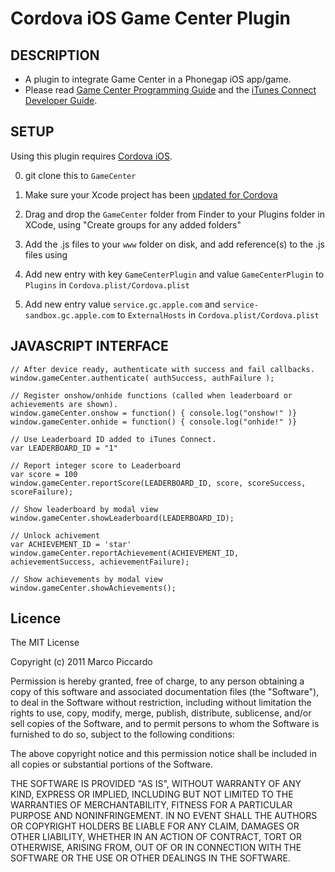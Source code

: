 # Cordova iOS Game Center Plugin #

## DESCRIPTION ##

* A plugin to integrate Game Center in a Phonegap iOS app/game.
* Please read [Game Center Programming Guide](http://developer.apple.com/library/ios/#documentation/NetworkingInternet/Conceptual/GameKit_Guide/GameCenterOverview/GameCenterOverview.html) and the [iTunes Connect Developer Guide](https://itunesconnect.apple.com/docs/iTunesConnect_DeveloperGuide.pdf).

## SETUP ##

Using this plugin requires [Cordova iOS](https://github.com/apache/incubator-cordova-ios).

0. git clone this to `GameCenter`
1. Make sure your Xcode project has been [updated for Cordova](https://github.com/apache/incubator-cordova-ios/blob/master/guides/Cordova%20Upgrade%20Guide.md)
2. Drag and drop the `GameCenter` folder from Finder to your Plugins folder in XCode, using "Create groups for any added folders"
3. Add the .js files to your `www` folder on disk, and add reference(s) to the .js files using <script> tags in your html file(s)

    <script type="text/javascript" src="/js/plugins/GameCenterPlugin.js"></script>

4. Add new entry with key `GameCenterPlugin` and value `GameCenterPlugin` to `Plugins` in `Cordova.plist/Cordova.plist`
5. Add new entry value `service.gc.apple.com` and `service-sandbox.gc.apple.com` to `ExternalHosts` in `Cordova.plist/Cordova.plist`

## JAVASCRIPT INTERFACE ##

    // After device ready, authenticate with success and fail callbacks.
    window.gameCenter.authenticate( authSuccess, authFailure );

	// Register onshow/onhide functions (called when leaderboard or achievements are shown).
	window.gameCenter.onshow = function() { console.log("onshow!" )}
    window.gameCenter.onhide = function() { console.log("onhide!" )}

    // Use Leaderboard ID added to iTunes Connect.
    var LEADERBOARD_ID = "1"

    // Report integer score to Leaderboard
    var score = 100
    window.gameCenter.reportScore(LEADERBOARD_ID, score, scoreSuccess, scoreFailure);

    // Show leaderboard by modal view
    window.gameCenter.showLeaderboard(LEADERBOARD_ID);

    // Unlock achivement
    var ACHIEVEMENT_ID = 'star'
    window.gameCenter.reportAchievement(ACHIEVEMENT_ID, achievementSuccess, achievementFailure);

    // Show achievements by modal view
    window.gameCenter.showAchievements();

## Licence ##

The MIT License

Copyright (c) 2011 Marco Piccardo

Permission is hereby granted, free of charge, to any person obtaining a copy
of this software and associated documentation files (the "Software"), to deal
in the Software without restriction, including without limitation the rights
to use, copy, modify, merge, publish, distribute, sublicense, and/or sell
copies of the Software, and to permit persons to whom the Software is
furnished to do so, subject to the following conditions:

The above copyright notice and this permission notice shall be included in
all copies or substantial portions of the Software.

THE SOFTWARE IS PROVIDED "AS IS", WITHOUT WARRANTY OF ANY KIND, EXPRESS OR
IMPLIED, INCLUDING BUT NOT LIMITED TO THE WARRANTIES OF MERCHANTABILITY,
FITNESS FOR A PARTICULAR PURPOSE AND NONINFRINGEMENT. IN NO EVENT SHALL THE
AUTHORS OR COPYRIGHT HOLDERS BE LIABLE FOR ANY CLAIM, DAMAGES OR OTHER
LIABILITY, WHETHER IN AN ACTION OF CONTRACT, TORT OR OTHERWISE, ARISING FROM,
OUT OF OR IN CONNECTION WITH THE SOFTWARE OR THE USE OR OTHER DEALINGS IN
THE SOFTWARE.
